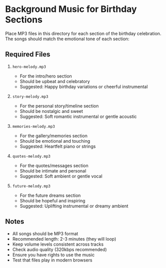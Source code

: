# Background Music for Birthday Sections

Place MP3 files in this directory for each section of the birthday celebration. The songs should match the emotional tone of each section:

## Required Files

1. `hero-melody.mp3`
   - For the intro/hero section
   - Should be upbeat and celebratory
   - Suggested: Happy birthday variations or cheerful instrumental

2. `story-melody.mp3`
   - For the personal story/timeline section
   - Should be nostalgic and sweet
   - Suggested: Soft romantic instrumental or gentle acoustic

3. `memories-melody.mp3`
   - For the gallery/memories section
   - Should be emotional and touching 
   - Suggested: Heartfelt piano or strings

4. `quotes-melody.mp3`
   - For the quotes/messages section
   - Should be intimate and personal
   - Suggested: Soft ambient or gentle vocal

5. `future-melody.mp3`
   - For the future dreams section
   - Should be hopeful and inspiring
   - Suggested: Uplifting instrumental or dreamy ambient

## Notes
- All songs should be MP3 format
- Recommended length: 2-3 minutes (they will loop)
- Keep volume levels consistent across tracks
- Check audio quality (320kbps recommended)
- Ensure you have rights to use the music
- Test that files play in modern browsers